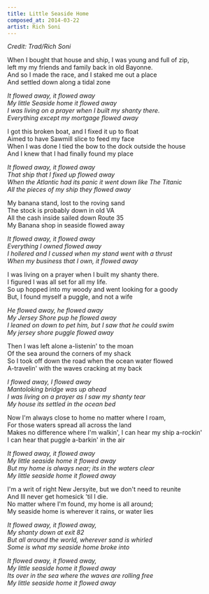 ```yaml
---
title: Little Seaside Home
composed_at: 2014-03-22
artist: Rich Soni
---
```


*Credit: Trad/Rich Soni*

When I bought that house and ship, I was young and full of zip,  
left my my friends and family back in old Bayonne.  
And so I made the race, and I staked me out a place  
And settled down along a tidal zone  

*It flowed away, it flowed away*  
*My little Seaside home it flowed away*  
*I was living on a prayer when I built my shanty there.*  
*Everything except my mortgage flowed away*  

I got this broken boat, and I fixed it up to float  
Aimed to have Sawmill slice to feed my face  
When I was done I tied the bow to the dock outside the house  
And I knew that I had finally found my place  

*It flowed away, it flowed away*  
*That ship that I fixed up flowed away*  
*When the Atlantic had its panic it went down like The Titanic*  
*All the pieces of my ship they flowed away*  

My banana stand, lost to the roving sand  
The stock is probably down in old VA  
All the cash inside sailed down Route 35  
My Banana  shop in seaside flowed away  

*It flowed away, it flowed away*  
*Everything I owned flowed away*  
*I hollered and I cussed when my stand went with a thrust*  
*When my business that I own, it flowed away*  

I was living on a prayer when I built my shanty there.  
I figured I was all set for all my life.  
So up hopped into my woody and went looking for a goody  
But, I found myself a puggle, and not a wife  

*He flowed away, he flowed away*  
*My Jersey Shore pup he flowed away*  
*I leaned on down to pet him, but I saw that he could swim*  
*My jersey shore puggle flowed away*  

Then I was left alone a-listenin' to the moan  
Of the sea around the corners of my shack  
So I took off down the road when the ocean water flowed  
A-travelin' with the waves cracking at my back  

*I flowed away, I flowed away*  
*Mantoloking bridge was up ahead*  
*I was living on a prayer as I saw my shanty tear*  
*My house its settled in the ocean bed*  

Now I'm always close to home no matter where I roam,  
For those waters spread all across the land  
Makes no difference where I'm walkin', I can hear my ship a-rockin'  
I can hear that puggle a-barkin' in the air  

*It flowed away,  it flowed away*  
*My little seaside home it flowed away*  
*But my home is always near; its in the waters clear*  
*My little seaside home it flowed away*  

I'm a writ of right New Jersyite, but we don't need to reunite   
And Ill never get homesick 'til I die.  
No matter where I'm found, my home is all around;  
My seaside home is wherever it rains, or water lies  

*It flowed away, it flowed away,*  
*My shanty down at exit 82*  
*But all around the world, wherever sand is whirled*  
*Some is what my seaside home broke into*  

*It flowed away, it flowed away,*  
*My little seaside home it flowed away*  
*Its over in the sea where the waves are rolling free*  
*My little seaside home it flowed away*  
